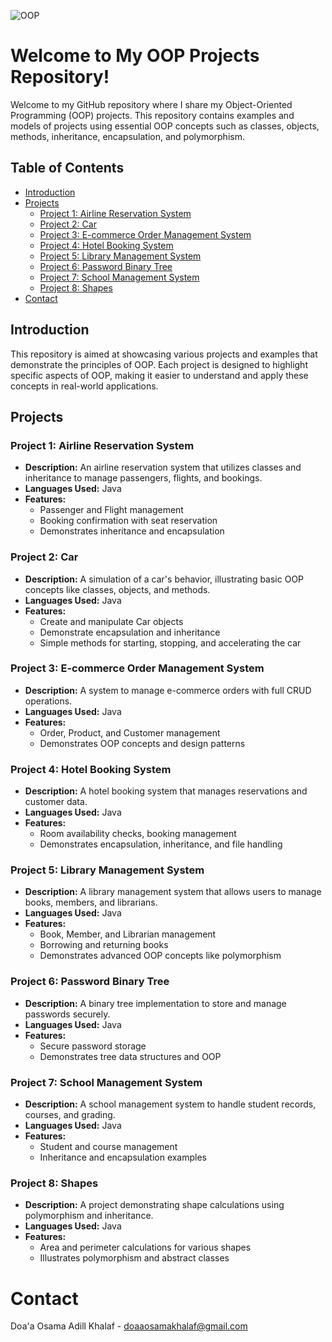 ![OOP](https://github.com/user-attachments/assets/ebc35bd5-a6c6-4c45-ae27-143c117f00ae)

# Welcome to My OOP Projects Repository!

Welcome to my GitHub repository where I share my Object-Oriented Programming (OOP) projects. This repository contains examples and models of projects using essential OOP concepts such as classes, objects, methods, inheritance, encapsulation, and polymorphism.

## Table of Contents
- [Introduction](#introduction)
- [Projects](#projects)
  - [Project 1: Airline Reservation System](#project-1-airline-reservation-system)
  - [Project 2: Car](#project-2-car)
  - [Project 3: E-commerce Order Management System](#project-3-e-commerce-order-management-system)
  - [Project 4: Hotel Booking System](#project-4-hotel-booking-system)
  - [Project 5: Library Management System](#project-5-library-management-system)
  - [Project 6: Password Binary Tree](#project-6-password-binary-tree)
  - [Project 7: School Management System](#project-7-school-management-system)
  - [Project 8: Shapes](#project-8-shapes)
- [Contact](#contact)

## Introduction
This repository is aimed at showcasing various projects and examples that demonstrate the principles of OOP. Each project is designed to highlight specific aspects of OOP, making it easier to understand and apply these concepts in real-world applications.

## Projects

### Project 1: Airline Reservation System
- **Description:** An airline reservation system that utilizes classes and inheritance to manage passengers, flights, and bookings.
- **Languages Used:** Java
- **Features:**
  - Passenger and Flight management
  - Booking confirmation with seat reservation
  - Demonstrates inheritance and encapsulation

### Project 2: Car
- **Description:** A simulation of a car's behavior, illustrating basic OOP concepts like classes, objects, and methods.
- **Languages Used:** Java
- **Features:**
  - Create and manipulate Car objects
  - Demonstrate encapsulation and inheritance
  - Simple methods for starting, stopping, and accelerating the car

### Project 3: E-commerce Order Management System
- **Description:** A system to manage e-commerce orders with full CRUD operations.
- **Languages Used:** Java
- **Features:**
  - Order, Product, and Customer management
  - Demonstrates OOP concepts and design patterns

### Project 4: Hotel Booking System
- **Description:** A hotel booking system that manages reservations and customer data.
- **Languages Used:** Java
- **Features:**
  - Room availability checks, booking management
  - Demonstrates encapsulation, inheritance, and file handling

### Project 5: Library Management System
- **Description:** A library management system that allows users to manage books, members, and librarians.
- **Languages Used:** Java
- **Features:**
  - Book, Member, and Librarian management
  - Borrowing and returning books
  - Demonstrates advanced OOP concepts like polymorphism

### Project 6: Password Binary Tree
- **Description:** A binary tree implementation to store and manage passwords securely.
- **Languages Used:** Java
- **Features:**
  - Secure password storage
  - Demonstrates tree data structures and OOP

### Project 7: School Management System
- **Description:** A school management system to handle student records, courses, and grading.
- **Languages Used:** Java
- **Features:**
  - Student and course management
  - Inheritance and encapsulation examples

### Project 8: Shapes
- **Description:** A project demonstrating shape calculations using polymorphism and inheritance.
- **Languages Used:** Java
- **Features:**
  - Area and perimeter calculations for various shapes
  - Illustrates polymorphism and abstract classes


# Contact
Doa'a Osama Adill Khalaf - doaaosamakhalaf@gmail.com
